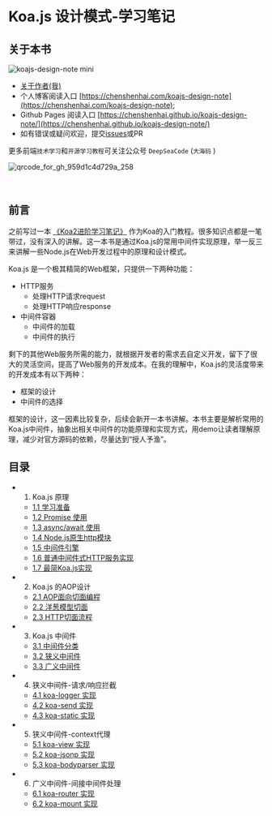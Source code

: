 # Koa.js 设计模式-学习笔记

## 关于本书

![koajs-design-note mini](https://user-images.githubusercontent.com/8216630/42525467-ceea9f42-84a5-11e8-9f3f-9ce358952a51.png)

- [关于作者(我)](https://chenshenhai.com/)
- 个人博客阅读入口 [https://chenshenhai.com/koajs-design-note](https://chenshenhai.com/koajs-design-note);
- Github Pages 阅读入口 [https://chenshenhai.github.io/koajs-design-note/](https://chenshenhai.github.io/koajs-design-note/)
- 如有错误或疑问欢迎，提交[issues](https://github.com/chenshenhai/koajs-design-note/issues)或PR


更多前端`技术学习`和`开源学习教程`可关注公众号 `DeepSeaCode`  (`大海码` ) 

![qrcode_for_gh_959d1c4d729a_258](https://user-images.githubusercontent.com/8216630/43264303-495bf52c-9118-11e8-85cd-4ec6fcc6d066.jpg)

<br/>


## 前言

之前写过一本 [《Koa2进阶学习笔记》](https://github.com/chenshenhai/koa2-note) 作为Koa的入门教程。很多知识点都是一笔带过，没有深入的讲解。这一本书是通过Koa.js的常用中间件实现原理，举一反三来讲解一些Node.js在Web开发过程中的原理和设计模式。


Koa.js 是一个极其精简的Web框架，只提供一下两种功能：

- HTTP服务
    - 处理HTTP请求request
    - 处理HTTP响应response
- 中间件容器
    - 中间件的加载
    - 中间件的执行

剩下的其他Web服务所需的能力，就根据开发者的需求去自定义开发，留下了很大的灵活空间，提高了Web服务的开发成本。在我的理解中，Koa.js的灵活度带来的开发成本有以下两种：

- 框架的设计
- 中间件的选择

框架的设计，这一因素比较复杂，后续会新开一本书讲解。本书主要是解析常用的Koa.js中间件，抽象出相关中间件的功能原理和实现方式，用demo让读者理解原理，减少对官方源码的依赖，尽量达到“授人予渔”。



## 目录


* 1. Koa.js 原理
    * [1.1 学习准备](https://github.com/chenshenhai/koajs-design-note/tree/master/note/chapter01/01.md)   
    * [1.2 Promise 使用](https://github.com/chenshenhai/koajs-design-note/tree/master/note/chapter01/02.md)
    * [1.3 async/await 使用](https://github.com/chenshenhai/koajs-design-note/tree/master/note/chapter01/03.md)
    * [1.4 Node.js原生http模块](https://github.com/chenshenhai/koajs-design-note/tree/master/note/chapter01/04.md)
    * [1.5 中间件引擎](https://github.com/chenshenhai/koajs-design-note/tree/master/note/chapter01/05.md)
    * [1.6 普通中间件式HTTP服务实现](https://github.com/chenshenhai/koajs-design-note/tree/master/note/chapter01/06.md)
    * [1.7 最简Koa.js实现](https://github.com/chenshenhai/koajs-design-note/tree/master/note/chapter01/07.md)
* 2. Koa.js 的AOP设计
    * [2.1 AOP面向切面编程](https://github.com/chenshenhai/koajs-design-note/tree/master/note/chapter02/01.md)
    * [2.2 洋葱模型切面](https://github.com/chenshenhai/koajs-design-note/tree/master/note/chapter02/02.md)
    * [2.3 HTTP切面流程](https://github.com/chenshenhai/koajs-design-note/tree/master/note/chapter02/03.md)
* 3. Koa.js 中间件
    * [3.1 中间件分类](https://github.com/chenshenhai/koajs-design-note/tree/master/note/chapter03/01.md)
    * [3.2 狭义中间件](https://github.com/chenshenhai/koajs-design-note/tree/master/note/chapter03/02.md)
    * [3.3 广义中间件](https://github.com/chenshenhai/koajs-design-note/tree/master/note/chapter03/03.md)
* 4. 狭义中间件-请求/响应拦截
    * [4.1 koa-logger 实现](https://github.com/chenshenhai/koajs-design-note/tree/master/note/chapter04/01.md)
    * [4.2 koa-send 实现](https://github.com/chenshenhai/koajs-design-note/tree/master/note/chapter04/02.md)
    * [4.3 koa-static 实现](https://github.com/chenshenhai/koajs-design-note/tree/master/note/chapter04/03.md)
* 5. 狭义中间件-context代理
    * [5.1 koa-view 实现](https://github.com/chenshenhai/koajs-design-note/tree/master/note/chapter05/01.md)
    * [5.2 koa-jsonp 实现](https://github.com/chenshenhai/koajs-design-note/tree/master/note/chapter05/02.md)
    * [5.3 koa-bodyparser 实现](https://github.com/chenshenhai/koajs-design-note/tree/master/note/chapter05/03.md)
* 6. 广义中间件-间接中间件处理
    * [6.1 koa-router 实现](https://github.com/chenshenhai/koajs-design-note/tree/master/note/chapter06/01.md)
    * [6.2 koa-mount 实现](https://github.com/chenshenhai/koajs-design-note/tree/master/note/chapter06/02.md)
    











